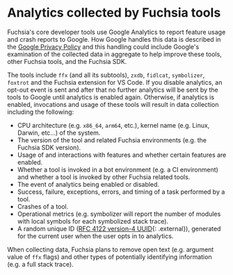 # Analytics collected by Fuchsia tools

Fuchsia's core developer tools use Google Analytics to report feature usage and
crash reports to Google. How Google handles this data is described in the
[Google Privacy Policy](https://policies.google.com/privacy) and this handling
could include Google's examination of the collected data in aggregate to help
improve these tools, other Fuchsia tools, and the Fuchsia SDK.

The tools include `ffx` (and all its subtools), `zxdb`, `fidlcat`,
`symbolizer`, `foxtrot` and the Fuchsia extension for VS Code. If you disable
analytics, an opt-out event is sent and after that no further analytics will be
sent by the tools to Google until analytics is enabled again. Otherwise, if
analytics is enabled, invocations and usage of these tools will result in data
collection including the following:

- CPU architecture (e.g. `x86_64`, `arm64`, etc.), kernel name (e.g. Linux,
  Darwin, etc...) of the system.
- The version of the tool and related Fuchsia environments (e.g. the Fuchsia SDK
  version).
- Usage of and interactions with features and whether certain features are
  enabled.
- Whether a tool is invoked in a bot environment (e.g. a CI environment) and
  whether a tool is invoked by other Fuchsia related tools.
- The event of analytics being enabled or disabled.
- Success, failure, exceptions, errors, and timing of a task performed by a tool.
- Crashes of a tool.
- Operational metrics (e.g. symbolizer will report the number of modules with
  local symbols for each symbolized stack trace).
- A random unique ID ([RFC 4122 version-4 UUID][rfc-4122]{: .external}),
  generated for the current user when the user opts in to analytics.

When collecting data, Fuchsia plans to remove open text (e.g. argument value of
`ffx` flags) and other types of potentially identifying information (e.g. a full
stack trace).

[rfc-4122]: https://datatracker.ietf.org/doc/html/rfc4122